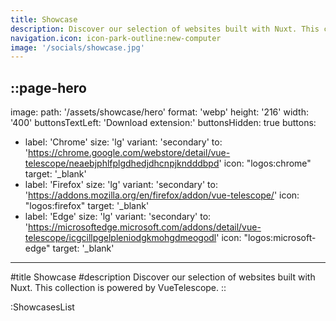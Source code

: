 ```yaml
---
title: Showcase
description: Discover our selection of websites built with Nuxt. This collection is powered by VueTelescope.
navigation.icon: icon-park-outline:new-computer
image: '/socials/showcase.jpg'
---
```


::page-hero
---
image:
  path: '/assets/showcase/hero'
  format: 'webp'
  height: '216'
  width: '400'
buttonsTextLeft: 'Download extension:'
buttonsHidden: true
buttons:
  - label: 'Chrome'
    size: 'lg'
    variant: 'secondary'
    to: 'https://chrome.google.com/webstore/detail/vue-telescope/neaebjphlfplgdhedjdhcnpjkndddbpd'
    icon: "logos:chrome"
    target: '_blank'
  - label: 'Firefox'
    size: 'lg'
    variant: 'secondary'
    to: 'https://addons.mozilla.org/en/firefox/addon/vue-telescope/'
    icon: "logos:firefox"
    target: '_blank'
  - label: 'Edge'
    size: 'lg'
    variant: 'secondary'
    to: 'https://microsoftedge.microsoft.com/addons/detail/vue-telescope/icgcillpgelpleniodgkmohgdmeogodl'
    icon: "logos:microsoft-edge"
    target: '_blank'
---
#title
Showcase
#description
Discover our selection of websites built with Nuxt. This collection is powered by VueTelescope.
::

:ShowcasesList
